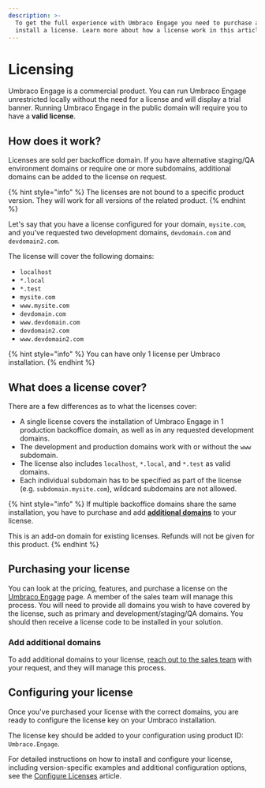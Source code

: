 ```yaml
---
description: >-
  To get the full experience with Umbraco Engage you need to purchase and
  install a license. Learn more about how a license work in this article.
---
```


# Licensing

Umbraco Engage is a commercial product. You can run Umbraco Engage unrestricted locally without the need for a license and will display a trial banner. Running Umbraco Engage in the public domain will require you to have a **valid license**.

## How does it work?

Licenses are sold per backoffice domain. If you have alternative staging/QA environment domains or require one or more subdomains, additional domains can be added to the license on request.

{% hint style="info" %}
The licenses are not bound to a specific product version. They will work for all versions of the related product.
{% endhint %}

Let's say that you have a license configured for your domain, `mysite.com`, and you've requested two development domains, `devdomain.com` and `devdomain2.com`.

The license will cover the following domains:

* `localhost`
* `*.local`
* `*.test`
* `mysite.com`
* `www.mysite.com`
* `devdomain.com`
* `www.devdomain.com`
* `devdomain2.com`
* `www.devdomain2.com`

{% hint style="info" %}
You can have only 1 license per Umbraco installation.
{% endhint %}

## What does a license cover?

There are a few differences as to what the licenses cover:

* A single license covers the installation of Umbraco Engage in 1 production backoffice domain, as well as in any requested development domains.
* The development and production domains work with or without the `www` subdomain.
* The license also includes `localhost`, `*.local`, and `*.test` as valid domains.
* Each individual subdomain has to be specified as part of the license (e.g. `subdomain.mysite.com`), wildcard subdomains are not allowed.

{% hint style="info" %}
If multiple backoffice domains share the same installation, you have to purchase and add [**additional domains**](licensing.md#add-additional-domains) to your license.

This is an add-on domain for existing licenses. Refunds will not be given for this product.
{% endhint %}

## Purchasing your license

You can look at the pricing, features, and purchase a license on the [Umbraco Engage](https://umbraco.com/products/add-ons/engage/) page. A member of the sales team will manage this process. You will need to provide all domains you wish to have covered by the license, such as primary and development/staging/QA domains. You should then receive a license code to be installed in your solution.

### Add additional domains

To add additional domains to your license, [reach out to the sales team](https://umbraco.com/products/add-ons/engage/) with your request, and they will manage this process.

## Configuring your license

Once you've purchased your license with the correct domains, you are ready to configure the license key on your Umbraco installation.

The license key should be added to your configuration using product ID: `Umbraco.Engage`.

For detailed instructions on how to install and configure your license, including version-specific examples and additional configuration options, see the [Configure Licenses](https://docs.umbraco.com/umbraco-dxp/commercial-products/configure-licenses) article.
